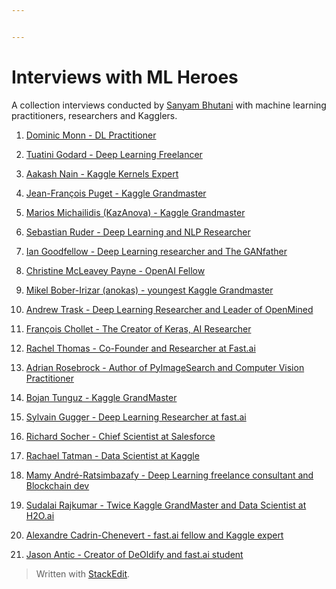 ```yaml
---


---
```


<h1 id="interviews-with-ml-heroes">Interviews with ML Heroes</h1>
<p>A collection interviews conducted by <a href="https://hackernoon.com/@init_27">Sanyam Bhutani</a> with machine learning practitioners, researchers and Kagglers.</p>
<ol>
<li>
<p><a href="https://hackernoon.com/dominic-monn-dl-practitioner-interview-1-ced61f4ac6"> Dominic Monn - DL Practitioner</a></p>
</li>
<li>
<p><a href="https://hackernoon.com/interview-with-deep-learning-freelancer-tuatini-godard-e661a3995fb1">Tuatini Godard - Deep Learning Freelancer</a></p>
</li>
<li>
<p><a href="https://hackernoon.com/interview-with-kaggle-kernels-expert-aakash-nain-73209223bbd0">Aakash Nain - Kaggle Kernels Expert</a></p>
</li>
<li>
<p><a href="https://hackernoon.com/interview-with-twice-kaggle-grandmaster-dr-jean-francois-puget-cpmp-6d92328e433a">Jean-François Puget - Kaggle Grandmaster</a></p>
</li>
<li>
<p><a href="https://hackernoon.com/interview-with-kaggle-competitions-grandmaster-kazanova-rank-3-dr-marios-michailidis-cc515194cb67">Marios Michailidis (KazAnova) - Kaggle Grandmaster</a></p>
</li>
<li>
<p><a href="https://hackernoon.com/interview-with-deep-learning-and-nlp-researcher-sebastian-ruder-91ddaf473c4b">Sebastian  Ruder - Deep Learning and NLP Researcher</a></p>
</li>
<li>
<p><a href="https://hackernoon.com/interview-with-deep-learning-researcher-and-the-ganfather-dr-ian-goodfellow-cd300863ecff">Ian Goodfellow - Deep Learning researcher and The GANfather</a></p>
</li>
<li>
<p><a href="https://hackernoon.com/interview-with-openai-fellow-christine-mcleavey-payne-aaef948ad571">Christine McLeavey Payne - OpenAI Fellow</a></p>
</li>
<li>
<p><a href="https://hackernoon.com/interview-with-the-youngest-kaggle-grandmaster-mikel-bober-irizar-anokas-17dfd2461070">Mikel Bober-Irizar (anokas) - youngest Kaggle Grandmaster</a></p>
</li>
<li>
<p><a href="https://hackernoon.com/interview-with-deep-learning-researcher-and-leader-of-openmined-andrew-trask-77cd33570a8c">Andrew Trask - Deep Learning Researcher and Leader of OpenMined</a></p>
</li>
<li>
<p><a href="https://hackernoon.com/interview-with-the-creator-of-keras-ai-researcher-fran%C3%A7ois-chollet-823cf1099b7c">François Chollet - The Creator of Keras, AI Researcher</a></p>
</li>
<li>
<p><a href="https://hackernoon.com/interview-with-the-co-founder-and-researcher-at-fast-ai-dr-rachel-thomas-b00e1702a28a">Rachel Thomas - Co-Founder and Researcher at Fast.ai</a></p>
</li>
<li>
<p><a href="https://hackernoon.com/interview-with-the-author-of-pyimagesearch-and-computer-vision-practitioner-dr-adrian-rosebrock-e00583a225a0">Adrian Rosebrock - Author of PyImageSearch and Computer Vision Practitioner</a></p>
</li>
<li>
<p><a href="https://hackernoon.com/interview-with-kaggle-grandmaster-dr-bojan-tunguz-726b28e601e">Bojan Tunguz - Kaggle GrandMaster</a></p>
</li>
<li>
<p><a href="https://hackernoon.com/interview-with-deep-learning-researcher-at-fast-ai-sylvain-gugger-7cb08fe2ff53">Sylvain Gugger - Deep Learning Researcher at fast.ai</a></p>
</li>
<li>
<p><a href="https://hackernoon.com/interview-with-chief-scientist-at-salesforce-dr-richard-socher-c982b9edcd12">Richard Socher - Chief Scientist at Salesforce</a></p>
</li>
<li>
<p><a href="https://hackernoon.com/interview-with-data-scientist-at-kaggle-dr-rachael-tatman-8bc61f9efdb9">Rachael Tatman - Data Scientist at Kaggle</a></p>
</li>
<li>
<p><a href="https://hackernoon.com/interview-with-deep-learning-freelance-consultant-and-blockchain-dev-mamy-andr%C3%A9-ratsimbazafy-f74db35443e1">Mamy André-Ratsimbazafy - Deep Learning freelance consultant and Blockchain dev</a></p>
</li>
<li>
<p><a href="https://hackernoon.com/interview-with-twice-kaggle-grandmaster-and-data-scientist-at-h20-ai-sudalai-rajkumar-cd952ef0c522">Sudalai Rajkumar - Twice Kaggle GrandMaster and Data Scientist at H2O.ai</a></p>
</li>
<li>
<p><a href="https://hackernoon.com/interview-with-radiologist-fast-ai-fellow-and-kaggle-expert-dr-alexandre-cadrin-chenevert-94145d446da8">Alexandre Cadrin-Chenevert - fast.ai fellow and Kaggle expert</a></p>
</li>
<li>
<p><a href="https://hackernoon.com/interview-with-the-creator-of-deoldify-fast-ai-fellow-jason-antic-c0437670059b">Jason Antic - Creator of DeOldify and fast.ai student</a></p>
</li>
</ol>
<blockquote>
<p>Written with <a href="https://stackedit.io/">StackEdit</a>.</p>
</blockquote>

